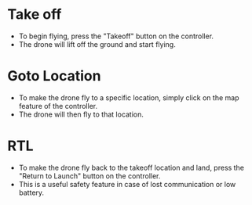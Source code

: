 # Take off

 - To begin flying, press the "Takeoff" button on the controller. 
 - The drone will lift off the ground and start flying.

# Goto Location

 - To make the drone fly to a specific location, simply click on the map  feature of the controller. 
 - The drone will then fly to that location.

# RTL

- To make the drone fly back to the takeoff location and land, press the "Return to Launch" button on the controller. 
- This is a useful safety feature in case of lost communication or low battery.